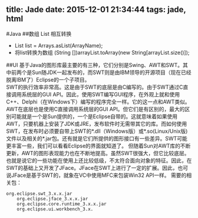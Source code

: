 title: Jade
date: 2015-12-01 21:34:44
tags: jade, html
---

#Java
##数组 List 相互转换

* List list = Arrays.asList(ArrayName);
* 将list转换为数组
  (String [])arrayList.toArray(new String[arrayList.size()]);

##UI
基于Java的图形库最主要的有三种，它们分别是Swing、AWT和SWT。其中前两个是Sun随JDK一起发布的，而SWT则是由IBM领导的开源项目（现在已经脱离IBM了）Eclipse的一个子项目。  
SWT的执行效率非常高。这是由于SWT的底层是由C编写的。由于SWT通过C直接调用系统层的GUI API。因此，使用SWT编写GUI程序，在外观上就和使用C++、Delphi（在Windows下）编写的程序完全一样。它的这一点和AWT类似。  
AWT在底层也是使用C直接调用系统层的GUI API。但它们是有区别的，最大的区别可能就是一个是Sun提供的，一个是Eclipse自带的。这就意味着如果使用AWT，只要机器上安装了JDK或JRE，发布软件时无需带其它的库。而如何使用SWT，在发布时必须要自带上SWT的*.dll（Windows版）或*.so(Linux/Unix版)文件以及相关的*.jar包。还有就是它们所提供的图形接口有一些差异。SWT可能更丰富一些，我们可以看看Eclipse的界面就知道了。  但随着Sun对AWT库的不断更新，AWT的图形表现能力也在不断地提高。虽然SWT很强大，但它比较底层。也就是说它的一些功能在使用上还比较低级，不太符合面向对象的特征。因此，在SWT的基础上又开发了JFace。JFace在SWT上进行了一定的扩展。因此，也可说JFace是基于SWT的，就象在VC中使用MFC来包装Win32 API一样。
需要的相关包：

    org.eclipse.swt_3.x.x.jar
        org.eclipse.jface_3.x.x.jar
        org.eclipse.core.runtime_3.x.x.jar
        org.eclipse.ui.workbench_3.x.
